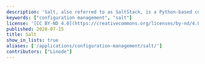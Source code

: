 ```yaml
---
description: 'Salt, also referred to as SaltStack, is a Python-based configuration management and orchestration system that follows a master/client model.'
keywords: ["configuration management", "salt"]
license: '[CC BY-ND 4.0](https://creativecommons.org/licenses/by-nd/4.0)'
published: 2020-07-15
title: Salt
show_in_lists: true
aliases: ['/applications/configuration-management/salt/']
contributors: ["Linode"]
---
```


